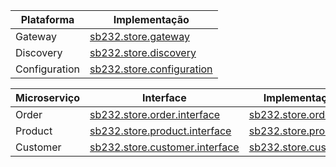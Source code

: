 
|  Plataforma | Implementação |
|---|---|
| Gateway | [sb232.store.gateway](https://github.com/hsandmann/sb232.store.gateway) |
| Discovery | [sb232.store.discovery](https://github.com/hsandmann/sb232.store.discovery) |
| Configuration | [sb232.store.configuration]() |

|  Microserviço | Interface | Implementação |
|---|---|---|
| Order | [sb232.store.order.interface](https://github.com/hsandmann/sb232.store.order.interface) | [sb232.store.order](https://github.com/hsandmann/sb232.store.order) |
| Product | [sb232.store.product.interface](https://github.com/hsandmann/sb232.store.product.interface) | [sb232.store.product](https://github.com/hsandmann/sb232.store.product) |
| Customer | [sb232.store.customer.interface](https://github.com/hsandmann/sb232.store.customer.interface) | [sb232.store.customer](https://github.com/hsandmann/sb232.store.customer) |
